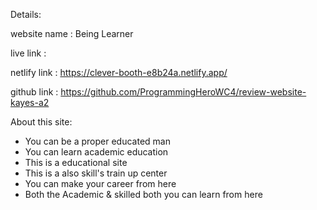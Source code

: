 Details:

website name : Being Learner

live link : 

netlify link : https://clever-booth-e8b24a.netlify.app/

github link : https://github.com/ProgrammingHeroWC4/review-website-kayes-a2

About this site:


* You can be a proper educated man
* You can learn academic education
* This is a educational site 
* This is a also skill's train up center 
* You can make your career from here
* Both the Academic & skilled both you can learn from  here
